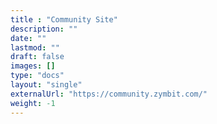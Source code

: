 ```yaml
---
title : "Community Site"
description: ""
date: ""
lastmod: ""
draft: false
images: []
type: "docs"
layout: "single"
externalUrl: "https://community.zymbit.com/"
weight: -1
---
```

